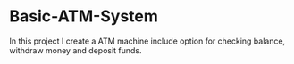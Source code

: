 # Basic-ATM-System
In this project I create a ATM machine include option for checking balance, withdraw money and deposit funds.
